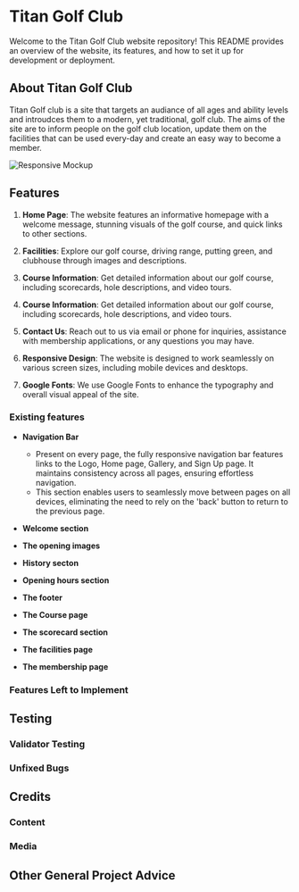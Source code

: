# Titan Golf Club

Welcome to the Titan Golf Club website repository! This README provides an overview of the website, its features, and how to set it up for development or deployment.

## About Titan Golf Club

Titan Golf club is a site that targets an audiance of all ages and ability levels and introudces them to a modern, yet traditional, golf club. The aims of the site are to inform people on the golf club location, update them on the facilities that can be used every-day and create an easy way to become a member.

![Responsive Mockup](image_url)

## Features

1. **Home Page**: The website features an informative homepage with a welcome message, stunning visuals of the golf course, and quick links to other sections.

2. **Facilities**: Explore our golf course, driving range, putting green, and clubhouse through images and descriptions.

3. **Course Information**: Get detailed information about our golf course, including scorecards, hole descriptions, and video tours.

4. **Course Information**: Get detailed information about our golf course, including scorecards, hole descriptions, and video tours.

5. **Contact Us**: Reach out to us via email or phone for inquiries, assistance with membership applications, or any questions you may have.

6. **Responsive Design**: The website is designed to work seamlessly on various screen sizes, including mobile devices and desktops.

7. **Google Fonts**: We use Google Fonts to enhance the typography and overall visual appeal of the site.

### Existing features 

- __Navigation Bar__ 

    - Present on every page, the fully responsive navigation bar features links to the Logo, Home page, Gallery, and Sign Up page. It maintains consistency across all pages, ensuring effortless navigation.
    - This section enables users to seamlessly move between pages on all devices, eliminating the need to rely on the 'back' button to return to the previous page.

- __Welcome section__ 

- __The opening images__ 

- __History secton__ 

- __Opening hours section__

- __The footer__

- __The Course page__ 

- __The scorecard section__

- __The facilities page__

- __The membership page__


### Features Left to Implement


## Testing


### Validator Testing


### Unfixed Bugs


## Credits

### Content 

### Media


## Other General Project Advice



